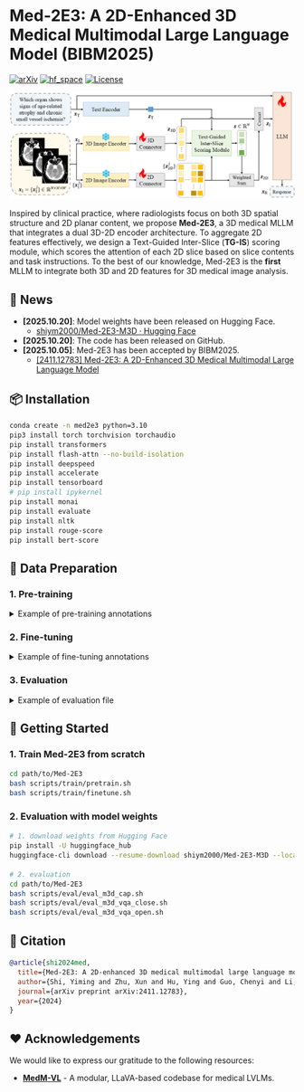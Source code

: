 # Med-2E3: A 2D-Enhanced 3D Medical Multimodal Large Language Model (BIBM2025)

[![arXiv](https://img.shields.io/badge/Arxiv-2411.12783-b31b1b.svg?logo=arXiv)](https://arxiv.org/abs/2411.12783) [![hf_space](https://img.shields.io/badge/🤗-%20Open%20In%20HF-blue.svg)](https://huggingface.co/shiym2000/Med-2E3-M3D) [![License](https://img.shields.io/badge/License-Apache%202.0-yellow)](./LICENSE)

![architecture](./assets/architecture.png)

Inspired by clinical practice, where radiologists focus on both 3D spatial structure and 2D planar content, we propose **Med-2E3**, a 3D medical MLLM that integrates a dual 3D-2D encoder architecture. To aggregate 2D features effectively, we design a Text-Guided Inter-Slice (**TG-IS**) scoring module, which scores the attention of each 2D slice based on slice contents and task instructions. To the best of our knowledge, Med-2E3 is the **first** MLLM to integrate both 3D and 2D features for 3D medical image analysis.


## :newspaper: News
+ **[2025.10.20]**: Model weights have been released on Hugging Face.
  + [shiym2000/Med-2E3-M3D · Hugging Face](https://huggingface.co/shiym2000/Med-2E3-M3D)
+ **[2025.10.20]**: The code has been released on GitHub.
+ **[2025.10.05]**: Med-2E3 has been accepted by BIBM2025.
  + [\[2411.12783\] Med-2E3: A 2D-Enhanced 3D Medical Multimodal Large Language Model](https://arxiv.org/abs/2411.12783)


## :package: Installation
``` bash
conda create -n med2e3 python=3.10
pip3 install torch torchvision torchaudio
pip install transformers
pip install flash-attn --no-build-isolation
pip install deepspeed
pip install accelerate
pip install tensorboard
# pip install ipykernel
pip install monai
pip install evaluate
pip install nltk
pip install rouge-score
pip install bert-score
```


## :open_file_folder: Data Preparation

### 1. Pre-training

<details>
<summary>Example of pre-training annotations</summary>

``` json
[
    {
        "id": "004539375",
        "conversations": [
            {
                "from": "human",
                "value": "Render a ...\n<image>"
            },
            {
                "from": "gpt",
                "value": "select luxury furniture 3..."
            }
        ],
        "vision2d": ["00453/004539375.jpg"],
    },
    ...
]
```

</details>

### 2. Fine-tuning

<details>
<summary>Example of fine-tuning annotations</summary>

``` json
[
    {
        "id": "000000033471",
        "conversations": [
            {
                "from": "human",
                "value": "<image3d>\nWhat ..."
            },
            {
                "from": "gpt",
                "value": "The bus in the <image>..."
            },
            {
                "from": "human",
                "value": "What feature can be ..."
            },
            {
                "from": "gpt",
                "value": "The back of the bus ..."
            },
            ...
        ],
        "vision2d": [
            "coco/train2017/000000033471.jpg",
            ...
        ],
        "vision3d": [
            "ct_case/005537/Sagittal_lung_window.npy",
            ...
        ],
    },
    ...
]
```

</details>

### 3. Evaluation

<details>
<summary>Example of evaluation file</summary>

``` json
[
    {
        "id": "11",
        "conversations": [
            {
                "from": "human",
                "value": "<image3d>\nWhat is the name <image>..."
            },
            ...
        ],
        "vision2d": [
            "11/image.png",
            ...
        ],
        "vision3d": [
            "ct_case/005537/Sagittal_lung_window.npy",
            ...
        ],
    },
    ...
]
```

</details>


## :rocket: Getting Started

### 1. Train Med-2E3 from scratch

``` bash
cd path/to/Med-2E3
bash scripts/train/pretrain.sh
bash scripts/train/finetune.sh
```

### 2. Evaluation with model weights

``` bash
# 1. download weights from Hugging Face
pip install -U huggingface_hub
huggingface-cli download --resume-download shiym2000/Med-2E3-M3D --local-dir work_dirs/Med-2E3-M3D

# 2. evaluation
cd path/to/Med-2E3
bash scripts/eval/eval_m3d_cap.sh
bash scripts/eval/eval_m3d_vqa_close.sh
bash scripts/eval/eval_m3d_vqa_open.sh
```


## :book: Citation

``` bibtex
@article{shi2024med,
  title={Med-2E3: A 2D-enhanced 3D medical multimodal large language model},
  author={Shi, Yiming and Zhu, Xun and Hu, Ying and Guo, Chenyi and Li, Miao and Wu, Ji},
  journal={arXiv preprint arXiv:2411.12783},
  year={2024}
}
```


## :heart: Acknowledgements

We would like to express our gratitude to the following resources:

+ [**MedM-VL**](https://github.com/MSIIP/MedM-VL) - A modular, LLaVA-based codebase for medical LVLMs.
